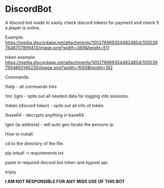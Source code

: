 # DiscordBot
A discord bot made to easily check discord tokens for payment and check if a player is online. 


Example: https://media.discordapp.net/attachments/1002769693544824854/1055397648707899413/image.png?width=369&height=511




token example: https://media.discordapp.net/attachments/1002769693544824854/1055397954850140230/image.png?width=1093&height=182


Commands: 

!help - all commands lists

!mc (ign) - spits out all needed data for logging into sessions.

!token (discord token) - spits out all info of token.

!base64 - decrypts anything in base64.

!geo (ip address) - will auto geo locate the persons ip.


How to install:

cd to the directory of the file. 

pip intsall -r requirements.txt

paste in required discord bot token and hypixel api. 

enjoy


**I AM NOT RESPONSIBLE FOR ANY MISS USE OF THIS BOT**
